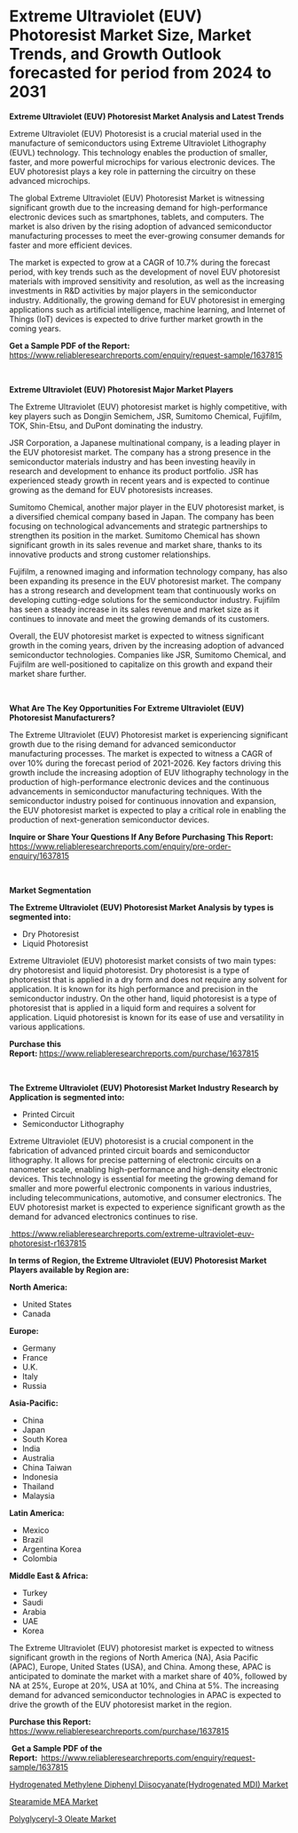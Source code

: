 <p><h1>Extreme Ultraviolet (EUV) Photoresist Market Size, Market Trends, and Growth Outlook forecasted for period from 2024 to 2031</h1></p><p><strong>Extreme Ultraviolet (EUV) Photoresist Market Analysis and Latest Trends</strong></p>
<p><p>Extreme Ultraviolet (EUV) Photoresist is a crucial material used in the manufacture of semiconductors using Extreme Ultraviolet Lithography (EUVL) technology. This technology enables the production of smaller, faster, and more powerful microchips for various electronic devices. The EUV photoresist plays a key role in patterning the circuitry on these advanced microchips.</p><p>The global Extreme Ultraviolet (EUV) Photoresist Market is witnessing significant growth due to the increasing demand for high-performance electronic devices such as smartphones, tablets, and computers. The market is also driven by the rising adoption of advanced semiconductor manufacturing processes to meet the ever-growing consumer demands for faster and more efficient devices.</p><p>The market is expected to grow at a CAGR of 10.7% during the forecast period, with key trends such as the development of novel EUV photoresist materials with improved sensitivity and resolution, as well as the increasing investments in R&D activities by major players in the semiconductor industry. Additionally, the growing demand for EUV photoresist in emerging applications such as artificial intelligence, machine learning, and Internet of Things (IoT) devices is expected to drive further market growth in the coming years.</p></p>
<p><strong>Get a Sample PDF of the Report:&nbsp;</strong> <a href="https://www.reliableresearchreports.com/enquiry/request-sample/1637815">https://www.reliableresearchreports.com/enquiry/request-sample/1637815</a></p>
<p>&nbsp;</p>
<p><strong>Extreme Ultraviolet (EUV) Photoresist Major Market Players</strong></p>
<p><p>The Extreme Ultraviolet (EUV) photoresist market is highly competitive, with key players such as Dongjin Semichem, JSR, Sumitomo Chemical, Fujifilm, TOK, Shin-Etsu, and DuPont dominating the industry. </p><p>JSR Corporation, a Japanese multinational company, is a leading player in the EUV photoresist market. The company has a strong presence in the semiconductor materials industry and has been investing heavily in research and development to enhance its product portfolio. JSR has experienced steady growth in recent years and is expected to continue growing as the demand for EUV photoresists increases.</p><p>Sumitomo Chemical, another major player in the EUV photoresist market, is a diversified chemical company based in Japan. The company has been focusing on technological advancements and strategic partnerships to strengthen its position in the market. Sumitomo Chemical has shown significant growth in its sales revenue and market share, thanks to its innovative products and strong customer relationships.</p><p>Fujifilm, a renowned imaging and information technology company, has also been expanding its presence in the EUV photoresist market. The company has a strong research and development team that continuously works on developing cutting-edge solutions for the semiconductor industry. Fujifilm has seen a steady increase in its sales revenue and market size as it continues to innovate and meet the growing demands of its customers.</p><p>Overall, the EUV photoresist market is expected to witness significant growth in the coming years, driven by the increasing adoption of advanced semiconductor technologies. Companies like JSR, Sumitomo Chemical, and Fujifilm are well-positioned to capitalize on this growth and expand their market share further.</p></p>
<p>&nbsp;</p>
<p><strong>What Are The Key Opportunities For Extreme Ultraviolet (EUV) Photoresist Manufacturers?</strong></p>
<p><p>The Extreme Ultraviolet (EUV) Photoresist market is experiencing significant growth due to the rising demand for advanced semiconductor manufacturing processes. The market is expected to witness a CAGR of over 10% during the forecast period of 2021-2026. Key factors driving this growth include the increasing adoption of EUV lithography technology in the production of high-performance electronic devices and the continuous advancements in semiconductor manufacturing techniques. With the semiconductor industry poised for continuous innovation and expansion, the EUV photoresist market is expected to play a critical role in enabling the production of next-generation semiconductor devices.</p></p>
<p><strong>Inquire or Share Your Questions If Any Before Purchasing This Report:</strong> <a href="https://www.reliableresearchreports.com/enquiry/pre-order-enquiry/1637815">https://www.reliableresearchreports.com/enquiry/pre-order-enquiry/1637815</a></p>
<p>&nbsp;</p>
<p><strong>Market Segmentation</strong></p>
<p><strong>The Extreme Ultraviolet (EUV) Photoresist Market Analysis by types is segmented into:</strong></p>
<p><ul><li>Dry Photoresist</li><li>Liquid Photoresist</li></ul></p>
<p><p>Extreme Ultraviolet (EUV) photoresist market consists of two main types: dry photoresist and liquid photoresist. Dry photoresist is a type of photoresist that is applied in a dry form and does not require any solvent for application. It is known for its high performance and precision in the semiconductor industry. On the other hand, liquid photoresist is a type of photoresist that is applied in a liquid form and requires a solvent for application. Liquid photoresist is known for its ease of use and versatility in various applications.</p></p>
<p><strong>Purchase this Report:&nbsp;</strong><a href="https://www.reliableresearchreports.com/purchase/1637815">https://www.reliableresearchreports.com/purchase/1637815</a></p>
<p>&nbsp;</p>
<p><strong>The Extreme Ultraviolet (EUV) Photoresist Market Industry Research by Application is segmented into:</strong></p>
<p><ul><li>Printed Circuit</li><li>Semiconductor Lithography</li></ul></p>
<p><p>Extreme Ultraviolet (EUV) photoresist is a crucial component in the fabrication of advanced printed circuit boards and semiconductor lithography. It allows for precise patterning of electronic circuits on a nanometer scale, enabling high-performance and high-density electronic devices. This technology is essential for meeting the growing demand for smaller and more powerful electronic components in various industries, including telecommunications, automotive, and consumer electronics. The EUV photoresist market is expected to experience significant growth as the demand for advanced electronics continues to rise.</p></p>
<p><a href="https://www.reliableresearchreports.com/extreme-ultraviolet-euv-photoresist-r1637815">&nbsp;https://www.reliableresearchreports.com/extreme-ultraviolet-euv-photoresist-r1637815</a></p>
<p><strong>In terms of Region, the Extreme Ultraviolet (EUV) Photoresist Market Players available by Region are:</strong></p>
<p>
    <p> <strong> North America: </strong>
        <ul>
            <li>United States</li>
            <li>Canada</li>
        </ul>
        </p> 
    <p> <strong> Europe: </strong>
        <ul>
            <li>Germany</li>
            <li>France</li>
            <li>U.K.</li>
            <li>Italy</li>
            <li>Russia</li>
        </ul>
        </p> 
    <p> <strong> Asia-Pacific: </strong>
        <ul>
            <li>China</li>
            <li>Japan</li>
            <li>South Korea</li>
            <li>India</li>
            <li>Australia</li>
            <li>China Taiwan</li>
            <li>Indonesia</li>
            <li>Thailand</li>
            <li>Malaysia</li>
        </ul>
        </p> 
    <p> <strong> Latin America: </strong>
        <ul>
            <li>Mexico</li>
            <li>Brazil</li>
            <li>Argentina Korea</li>
            <li>Colombia</li>
        </ul>
        </p> 
    <p> <strong> Middle East & Africa: </strong>
        <ul>
            <li>Turkey</li>
            <li>Saudi</li>
            <li>Arabia</li>
            <li>UAE</li>
            <li>Korea</li>
        </ul>
    </p>
    </p>
<p><p>The Extreme Ultraviolet (EUV) photoresist market is expected to witness significant growth in the regions of North America (NA), Asia Pacific (APAC), Europe, United States (USA), and China. Among these, APAC is anticipated to dominate the market with a market share of 40%, followed by NA at 25%, Europe at 20%, USA at 10%, and China at 5%. The increasing demand for advanced semiconductor technologies in APAC is expected to drive the growth of the EUV photoresist market in the region.</p></p>
<p><strong>Purchase this Report: </strong><a href="https://www.reliableresearchreports.com/purchase/1637815">https://www.reliableresearchreports.com/purchase/1637815</a></p>
<p>&nbsp;<strong>Get a Sample PDF of the Report:&nbsp;&nbsp;</strong><a href="https://www.reliableresearchreports.com/enquiry/request-sample/1637815">https://www.reliableresearchreports.com/enquiry/request-sample/1637815</a></p>
<p><strong></strong></p>
<p><p><a href="https://github.com/mancsybtousav/Market-Research-Report-List-3/blob/main/hydrogenated-methylene-diphenyl-diisocyanatehydrogenated-mdi-market.md">Hydrogenated Methylene Diphenyl Diisocyanate(Hydrogenated MDI) Market</a></p><p><a href="https://github.com/josesg55/Market-Research-Report-List-3/blob/main/stearamide-mea-market.md">Stearamide MEA Market</a></p><p><a href="https://github.com/indrystar/Market-Research-Report-List-4/blob/main/polyglyceryl-3-oleate-market.md">Polyglyceryl-3 Oleate Market</a></p></p>
